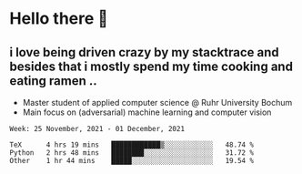 # Hello there 👋

## i love being driven crazy by my stacktrace and besides that i mostly spend my time cooking and eating ramen ..

* Master student of applied computer science @ Ruhr University Bochum
* Main focus on (adversarial) machine learning and computer vision

<!--START_SECTION:waka-->
```text
Week: 25 November, 2021 - 01 December, 2021

TeX      4 hrs 19 mins   ████████████▒░░░░░░░░░░░░   48.74 % 
Python   2 hrs 48 mins   ████████░░░░░░░░░░░░░░░░░   31.72 % 
Other    1 hr 44 mins    █████░░░░░░░░░░░░░░░░░░░░   19.54 % 
```
<!--END_SECTION:waka-->
